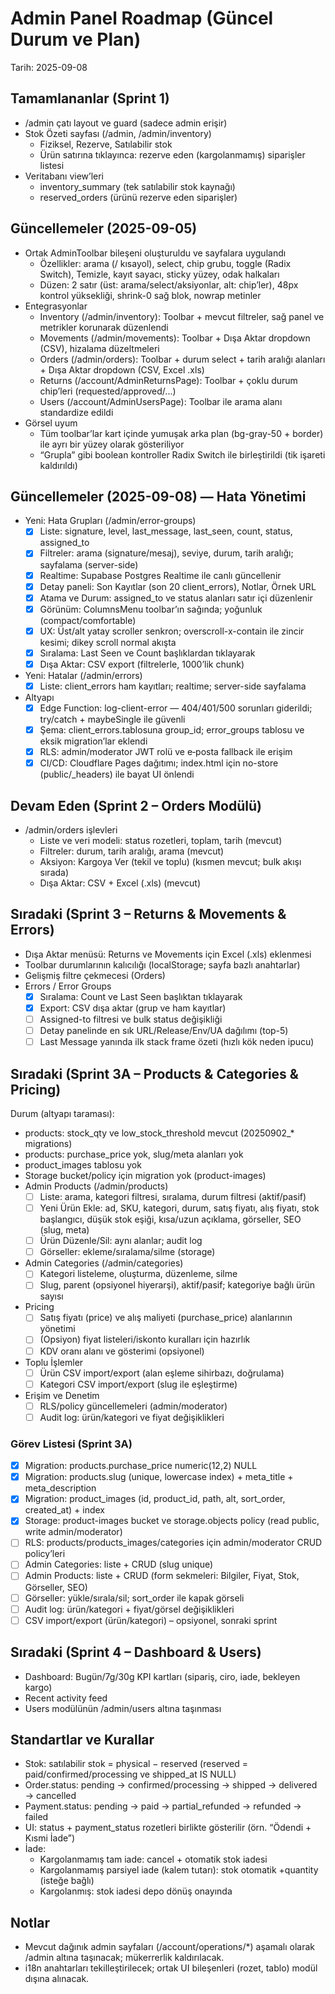 # Admin Panel Roadmap (Güncel Durum ve Plan)

Tarih: 2025-09-08

## Tamamlananlar (Sprint 1)
- /admin çatı layout ve guard (sadece admin erişir)
- Stok Özeti sayfası (/admin, /admin/inventory)
  - Fiziksel, Rezerve, Satılabilir stok
  - Ürün satırına tıklayınca: rezerve eden (kargolanmamış) siparişler listesi
- Veritabanı view’leri
  - inventory_summary (tek satılabilir stok kaynağı)
  - reserved_orders (ürünü rezerve eden siparişler)

## Güncellemeler (2025-09-05)
- Ortak AdminToolbar bileşeni oluşturuldu ve sayfalara uygulandı
  - Özellikler: arama (/ kısayol), select, chip grubu, toggle (Radix Switch), Temizle, kayıt sayacı, sticky yüzey, odak halkaları
  - Düzen: 2 satır (üst: arama/select/aksiyonlar, alt: chip’ler), 48px kontrol yüksekliği, shrink-0 sağ blok, nowrap metinler
- Entegrasyonlar
  - Inventory (/admin/inventory): Toolbar + mevcut filtreler, sağ panel ve metrikler korunarak düzenlendi
  - Movements (/admin/movements): Toolbar + Dışa Aktar dropdown (CSV), hizalama düzeltmeleri
  - Orders (/admin/orders): Toolbar + durum select + tarih aralığı alanları + Dışa Aktar dropdown (CSV, Excel .xls)
  - Returns (/account/AdminReturnsPage): Toolbar + çoklu durum chip’leri (requested/approved/...)
  - Users (/account/AdminUsersPage): Toolbar ile arama alanı standardize edildi
- Görsel uyum
  - Tüm toolbar’lar kart içinde yumuşak arka plan (bg-gray-50 + border) ile ayrı bir yüzey olarak gösteriliyor
  - “Grupla” gibi boolean kontroller Radix Switch ile birleştirildi (tik işareti kaldırıldı)

## Güncellemeler (2025-09-08) — Hata Yönetimi
- Yeni: Hata Grupları (/admin/error-groups)
  - [x] Liste: signature, level, last_message, last_seen, count, status, assigned_to
  - [x] Filtreler: arama (signature/mesaj), seviye, durum, tarih aralığı; sayfalama (server-side)
  - [x] Realtime: Supabase Postgres Realtime ile canlı güncellenir
  - [x] Detay paneli: Son Kayıtlar (son 20 client_errors), Notlar, Örnek URL
  - [x] Atama ve Durum: assigned_to ve status alanları satır içi düzenlenir
  - [x] Görünüm: ColumnsMenu toolbar’ın sağında; yoğunluk (compact/comfortable)
  - [x] UX: Üst/alt yatay scroller senkron; overscroll-x-contain ile zincir kesimi; dikey scroll normal akışta
  - [x] Sıralama: Last Seen ve Count başlıklardan tıklayarak
  - [x] Dışa Aktar: CSV export (filtrelerle, 1000’lik chunk)
- Yeni: Hatalar (/admin/errors)
  - [x] Liste: client_errors ham kayıtları; realtime; server-side sayfalama
- Altyapı
  - [x] Edge Function: log-client-error — 404/401/500 sorunları giderildi; try/catch + maybeSingle ile güvenli
  - [x] Şema: client_errors.tablosuna group_id; error_groups tablosu ve eksik migration’lar eklendi
  - [x] RLS: admin/moderator JWT rolü ve e‑posta fallback ile erişim
  - [x] CI/CD: Cloudflare Pages dağıtımı; index.html için no-store (public/_headers) ile bayat UI önlendi

## Devam Eden (Sprint 2 – Orders Modülü)
- /admin/orders işlevleri
  - Liste ve veri modeli: status rozetleri, toplam, tarih (mevcut)
  - Filtreler: durum, tarih aralığı, arama (mevcut)
  - Aksiyon: Kargoya Ver (tekil ve toplu) (kısmen mevcut; bulk akışı sırada)
  - Dışa Aktar: CSV + Excel (.xls) (mevcut)

## Sıradaki (Sprint 3 – Returns & Movements & Errors)
- Dışa Aktar menüsü: Returns ve Movements için Excel (.xls) eklenmesi
- Toolbar durumlarının kalıcılığı (localStorage; sayfa bazlı anahtarlar)
- Gelişmiş filtre çekmecesi (Orders)
- Errors / Error Groups
  - [x] Sıralama: Count ve Last Seen başlıktan tıklayarak
  - [x] Export: CSV dışa aktar (grup ve ham kayıtlar)
  - [ ] Assigned-to filtresi ve bulk status değişikliği
  - [ ] Detay panelinde en sık URL/Release/Env/UA dağılımı (top-5)
  - [ ] Last Message yanında ilk stack frame özeti (hızlı kök neden ipucu)

## Sıradaki (Sprint 3A – Products & Categories & Pricing)

Durum (altyapı taraması):
- products: stock_qty ve low_stock_threshold mevcut (20250902_* migrations)
- products: purchase_price yok, slug/meta alanları yok
- product_images tablosu yok
- Storage bucket/policy için migration yok (product-images)
- Admin Products (/admin/products)
  - [ ] Liste: arama, kategori filtresi, sıralama, durum filtresi (aktif/pasif)
  - [ ] Yeni Ürün Ekle: ad, SKU, kategori, durum, satış fiyatı, alış fiyatı, stok başlangıcı, düşük stok eşiği, kısa/uzun açıklama, görseller, SEO (slug, meta)
  - [ ] Ürün Düzenle/Sil: aynı alanlar; audit log
  - [ ] Görseller: ekleme/sıralama/silme (storage)
- Admin Categories (/admin/categories)
  - [ ] Kategori listeleme, oluşturma, düzenleme, silme
  - [ ] Slug, parent (opsiyonel hiyerarşi), aktif/pasif; kategoriye bağlı ürün sayısı
- Pricing
  - [ ] Satış fiyatı (price) ve alış maliyeti (purchase_price) alanlarının yönetimi
  - [ ] (Opsiyon) fiyat listeleri/iskonto kuralları için hazırlık
  - [ ] KDV oranı alanı ve gösterimi (opsiyonel)
- Toplu İşlemler
  - [ ] Ürün CSV import/export (alan eşleme sihirbazı, doğrulama)
  - [ ] Kategori CSV import/export (slug ile eşleştirme)
- Erişim ve Denetim
  - [ ] RLS/policy güncellemeleri (admin/moderator)
  - [ ] Audit log: ürün/kategori ve fiyat değişiklikleri

### Görev Listesi (Sprint 3A)
- [x] Migration: products.purchase_price numeric(12,2) NULL
- [x] Migration: products.slug (unique, lowercase index) + meta_title + meta_description
- [x] Migration: product_images (id, product_id, path, alt, sort_order, created_at) + index
- [x] Storage: product-images bucket ve storage.objects policy (read public, write admin/moderator)
- [ ] RLS: products/products_images/categories için admin/moderator CRUD policy’leri
- [ ] Admin Categories: liste + CRUD (slug unique)
- [ ] Admin Products: liste + CRUD (form sekmeleri: Bilgiler, Fiyat, Stok, Görseller, SEO)
- [ ] Görseller: yükle/sırala/sil; sort_order ile kapak görseli
- [ ] Audit log: ürün/kategori + fiyat/görsel değişiklikleri
- [ ] CSV import/export (ürün/kategori) – opsiyonel, sonraki sprint

## Sıradaki (Sprint 4 – Dashboard & Users)
- Dashboard: Bugün/7g/30g KPI kartları (sipariş, ciro, iade, bekleyen kargo)
- Recent activity feed
- Users modülünün /admin/users altına taşınması

## Standartlar ve Kurallar
- Stok: satılabilir stok = physical − reserved (reserved = paid/confirmed/processing ve shipped_at IS NULL)
- Order.status: pending → confirmed/processing → shipped → delivered → cancelled
- Payment.status: pending → paid → partial_refunded → refunded → failed
- UI: status + payment_status rozetleri birlikte gösterilir (örn. “Ödendi + Kısmi İade”)
- İade:
  - Kargolanmamış tam iade: cancel + otomatik stok iadesi
  - Kargolanmamış parsiyel iade (kalem tutarı): stok otomatik +quantity (isteğe bağlı)
  - Kargolanmış: stok iadesi depo dönüş onayında

## Notlar
- Mevcut dağınık admin sayfaları (/account/operations/*) aşamalı olarak /admin altına taşınacak; mükerrerlik kaldırılacak.
- i18n anahtarları tekilleştirilecek; ortak UI bileşenleri (rozet, tablo) modül dışına alınacak.


